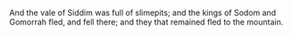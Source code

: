 And the vale of Siddim was full of slimepits; and the kings of Sodom and Gomorrah fled, and fell there; and they that remained fled to the mountain.
